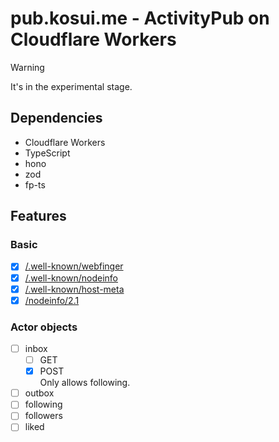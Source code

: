 # pub.kosui.me - ActivityPub on Cloudflare Workers

> [!WARNING]
> It's in the experimental stage.

## Dependencies

- Cloudflare Workers
- TypeScript
- hono
- zod
- fp-ts

## Features

### Basic

- [x] [/.well-known/webfinger](https://pub.kosui.me/.well-known/webfinger?resource=acct:kosui@pub.kosui.me)
- [x] [/.well-known/nodeinfo](https://pub.kosui.me/.well-known/nodeinfo)
- [x] [/.well-known/host-meta](https://pub.kosui.me/.well-known/host-meta)
- [x] [/nodeinfo/2.1](https://pub.kosui.me/nodeinfo/2.1)

### Actor objects

- [ ] inbox
  - [ ] GET
  - [x] POST  
    Only allows following.
- [ ] outbox
- [ ] following
- [ ] followers
- [ ] liked
